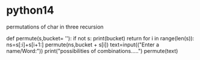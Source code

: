 # python14
permutations of char in three recursion

def permute(s,bucket= ''):
    if not s:
        print(bucket)
        return
    for i in range(len(s)):
        ns=s[:i]+s[i+1:]
    permute(ns,bucket + s[i])
text=input(("Enter a name/Word:"))
print("possibilities of combinations.....")
permute(text)
